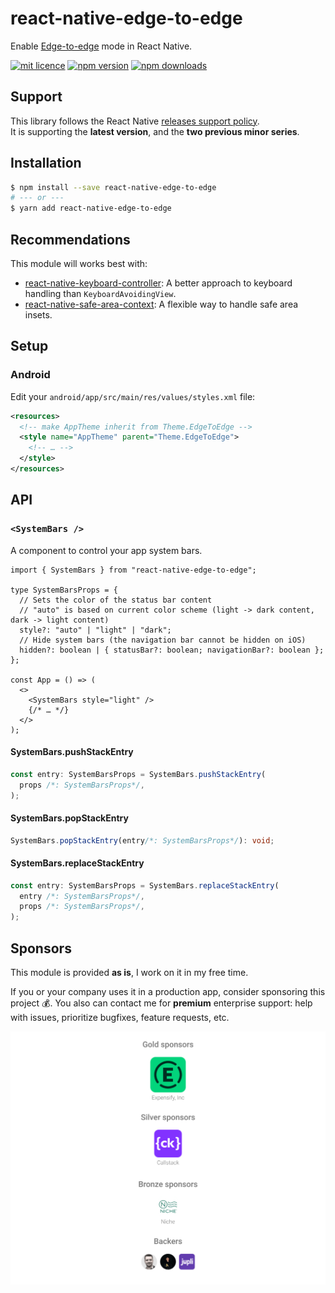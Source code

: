 # react-native-edge-to-edge

Enable [Edge-to-edge](https://developer.android.com/develop/ui/views/layout/edge-to-edge) mode in React Native.

[![mit licence](https://img.shields.io/dub/l/vibe-d.svg?style=for-the-badge)](https://github.com/zoontek/react-native-edge-to-edge/blob/main/LICENSE)
[![npm version](https://img.shields.io/npm/v/react-native-edge-to-edge?style=for-the-badge)](https://www.npmjs.org/package/react-native-edge-to-edge)
[![npm downloads](https://img.shields.io/npm/dt/react-native-edge-to-edge.svg?label=downloads&style=for-the-badge)](https://www.npmjs.org/package/react-native-edge-to-edge)

## Support

This library follows the React Native [releases support policy](https://github.com/reactwg/react-native-releases/blob/main/docs/support.md).<br>
It is supporting the **latest version**, and the **two previous minor series**.

## Installation

```bash
$ npm install --save react-native-edge-to-edge
# --- or ---
$ yarn add react-native-edge-to-edge
```

## Recommendations

This module will works best with:

- [react-native-keyboard-controller](https://github.com/kirillzyusko/react-native-keyboard-controller): A better approach to keyboard handling than `KeyboardAvoidingView`.
- [react-native-safe-area-context](https://github.com/th3rdwave/react-native-safe-area-context): A flexible way to handle safe area insets.

## Setup

### Android

Edit your `android/app/src/main/res/values/styles.xml` file:<br>

```xml
<resources>
  <!-- make AppTheme inherit from Theme.EdgeToEdge -->
  <style name="AppTheme" parent="Theme.EdgeToEdge">
    <!-- … -->
  </style>
</resources>
```

## API

### `<SystemBars />`

A component to control your app system bars.

```tsx
import { SystemBars } from "react-native-edge-to-edge";

type SystemBarsProps = {
  // Sets the color of the status bar content
  // "auto" is based on current color scheme (light -> dark content, dark -> light content)
  style?: "auto" | "light" | "dark";
  // Hide system bars (the navigation bar cannot be hidden on iOS)
  hidden?: boolean | { statusBar?: boolean; navigationBar?: boolean };
};

const App = () => (
  <>
    <SystemBars style="light" />
    {/* … */}
  </>
);
```

#### SystemBars.pushStackEntry

```ts
const entry: SystemBarsProps = SystemBars.pushStackEntry(
  props /*: SystemBarsProps*/,
);
```

#### SystemBars.popStackEntry

```ts
SystemBars.popStackEntry(entry/*: SystemBarsProps*/): void;
```

#### SystemBars.replaceStackEntry

```ts
const entry: SystemBarsProps = SystemBars.replaceStackEntry(
  entry /*: SystemBarsProps*/,
  props /*: SystemBarsProps*/,
);
```

## Sponsors

This module is provided **as is**, I work on it in my free time.

If you or your company uses it in a production app, consider sponsoring this project 💰. You also can contact me for **premium** enterprise support: help with issues, prioritize bugfixes, feature requests, etc.

<a href="https://github.com/sponsors/zoontek"><img align="center" alt="Sponsors list" src="https://raw.githubusercontent.com/zoontek/sponsors/main/sponsorkit/sponsors.svg"></a>
